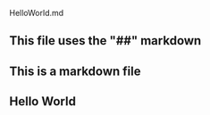 HelloWorld.md  

## This file uses the "##" markdown 
## This is a markdown file
##   Hello World 



